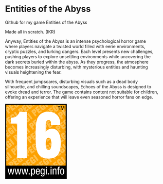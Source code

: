 # Entities of the Abyss
Github for my game Entities of the Abyss

Made all in scratch. (IKR)

Anyway,
Entities of the Abyss is an intense psychological horror game where players navigate a twisted world filled with eerie environments, cryptic puzzles, and lurking dangers. Each level presents new challenges, pushing players to explore unsettling environments while uncovering the dark secrets buried within the abyss. As they progress, the atmosphere becomes increasingly disturbing, with mysterious entities and haunting visuals heightening the fear.

With frequent jumpscares, disturbing visuals such as a dead body silhouette, and chilling soundscapes, Echoes of the Abyss is designed to evoke dread and terror. The game contains content not suitable for children, offering an experience that will leave even seasoned horror fans on edge.


![PEGI 16](./PEGI.png)


